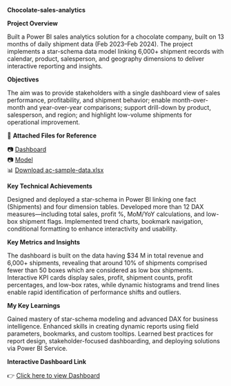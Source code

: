 **Chocolate-sales-analytics**

**Project Overview**

Built a Power BI sales analytics solution for a chocolate company, built on 13 months of daily shipment data (Feb 2023–Feb 2024). The project implements a star-schema data model linking 6,000+ shipment records with calendar, product, salesperson, and geography dimensions to deliver interactive reporting and insights.

**Objectives**

The aim was to provide stakeholders with a single dashboard view of sales performance, profitability, and shipment behavior; enable month-over-month and year-over-year comparisons; support drill-down by product, salesperson, and region; and highlight low-volume shipments for operational improvement.

📌 **Attached Files for Reference**

📷 [Dashboard](Screenshots/Dashboard.png)  
📷 [Model](Screenshots/Model.png)  
📊 [Download ac-sample-data.xlsx](Dataset/ac-sample-data.xlsx)

**Key Technical Achievements**

Designed and deployed a star-schema in Power BI linking one fact (Shipments) and four dimension tables. Developed more than 12 DAX measures—including total sales, profit %, MoM/YoY calculations, and low-box shipment flags. Implemented trend charts, bookmark navigation, conditional formatting to enhance interactivity and usability.

**Key Metrics and Insights**

The dashboard is built on the data having $34 M in total revenue and 6,000+ shipments, revealing that around 10% of shipments comprised fewer than 50 boxes which are considered as low box shipments. Interactive KPI cards display sales, profit, shipment counts, profit percentages, and low-box rates, while dynamic histograms and trend lines enable rapid identification of performance shifts and outliers.

**My Key Learnings**

Gained mastery of star-schema modeling and advanced DAX for business intelligence. Enhanced skills in creating dynamic reports using field parameters, bookmarks, and custom tooltips. Learned best practices for report design, stakeholder-focused dashboarding, and deploying solutions via Power BI Service.

**Interactive Dashboard Link**

👉 [Click here to view Dashboard](https://app.powerbi.com/view?r=eyJrIjoiN2M3ODhkMmYtNjI4YS00NTA5LTgyYzgtZTk0ZWRmMWJlNGJjIiwidCI6ImM2ZTU0OWIzLTVmNDUtNDAzMi1hYWU5LWQ0MjQ0ZGM1YjJjNCJ9)
